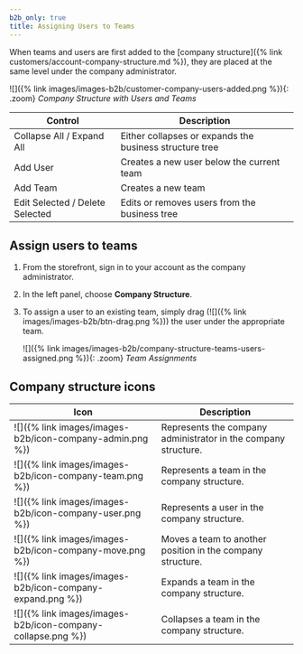```yaml
---
b2b_only: true
title: Assigning Users to Teams
---
```


When teams and users are first added to the [company structure]({% link customers/account-company-structure.md %}), they are placed at the same level under the company administrator.

![]({% link images/images-b2b/customer-company-users-added.png %}){: .zoom}
_Company Structure with Users and Teams_

|Control|Description|
|--- |--- |
|Collapse All / Expand All |Either collapses or expands the business structure tree|
|Add User|Creates a new user below the current team|
|Add Team|Creates a new team|
|Edit Selected / Delete Selected|Edits or removes users from the business tree|

## Assign users to teams

1. From the storefront, sign in to your account as the company administrator.

1. In the left panel, choose **Company Structure**.

1. To assign a user to an existing team, simply drag (![]({% link images/images-b2b/btn-drag.png %})) the user under the appropriate team.

   ![]({% link images/images-b2b/company-structure-teams-users-assigned.png %}){: .zoom}
   _Team Assignments_

## Company structure icons

| Icon                                                        | Description                                                    |
|-------------------------------------------------------------|----------------------------------------------------------------|
| ![]({% link images/images-b2b/icon-company-admin.png %})    | Represents the company administrator in the company structure. |
| ![]({% link images/images-b2b/icon-company-team.png %})     | Represents a team in the company structure.                    |
| ![]({% link images/images-b2b/icon-company-user.png %})     | Represents a user in the company structure.                    |
| ![]({% link images/images-b2b/icon-company-move.png %})     | Moves a team to another position in the company structure.     |
| ![]({% link images/images-b2b/icon-company-expand.png %})   | Expands a team in the company structure.                       |
| ![]({% link images/images-b2b/icon-company-collapse.png %}) | Collapses a team in the company structure.                     |